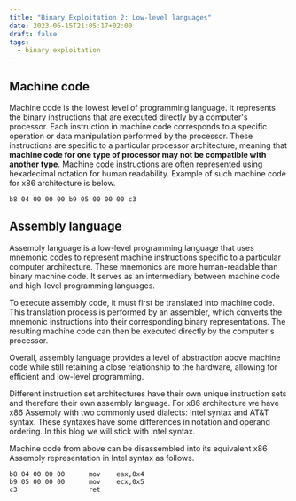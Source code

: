 ```yaml
---
title: "Binary Exploitation 2: Low-level languages"
date: 2023-06-15T21:05:17+02:00
draft: false
tags:
  - binary exploitation
---
```


## Machine code
Machine code is the lowest level of programming language. It represents the binary instructions that are executed directly by a computer's processor. Each instruction in machine code corresponds to a specific operation or data manipulation performed by the processor. These instructions are specific to a particular processor architecture, meaning that **machine code for one type of processor may not be compatible with another type**. Machine code instructions are often represented using hexadecimal notation for human readability. Example of such machine code for x86 architecture is below.
```
b8 04 00 00 00 b9 05 00 00 00 c3
```

## Assembly language

Assembly language is a low-level programming language that uses mnemonic codes to represent machine instructions specific to a particular computer architecture. These mnemonics are more human-readable than binary machine code. It serves as an intermediary between machine code and high-level programming languages.

To execute assembly code, it must first be translated into machine code. This translation process is performed by an assembler, which converts the mnemonic instructions into their corresponding binary representations. The resulting machine code can then be executed directly by the computer's processor.

Overall, assembly language provides a level of abstraction above machine code while still retaining a close relationship to the hardware, allowing for efficient and low-level programming.

Different instruction set architectures have their own unique instruction sets and therefore their own assembly language. For x86 architecture we have x86 Assembly with two commonly used dialects: Intel syntax and AT&T syntax. These syntaxes have some differences in notation and operand ordering. In this blog we will stick with Intel syntax.

Machine code from above can be disassembled into its equivalent x86 Assembly representation in Intel syntax as follows.
```
b8 04 00 00 00      mov    eax,0x4
b9 05 00 00 00      mov    ecx,0x5
c3                  ret
```
